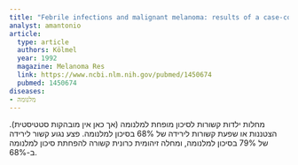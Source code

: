 ```yaml
---
title: "Febrile infections and malignant melanoma: results of a case-control study"
analyst: amantonio
article:
  type: article
  authors: Kölmel
  year: 1992
  magazine: Melanoma Res
  link: https://www.ncbi.nlm.nih.gov/pubmed/1450674
  pubmed: 1450674
diseases:
- מלנומה
---
```


מחלות ילדות קשורות לסיכון מופחת למלנומה (אך כאן אין מובהקות סטטיסטית).
הצטננות או שפעת קשורות לירידה של 68% בסיכון למלנומה.
פצע נגוע קשור לירידה של 79% בסיכון למלנומה, ומחלה זיהומית כרונית קשורה להפחתת סיכון למלנומה ב-68%.
